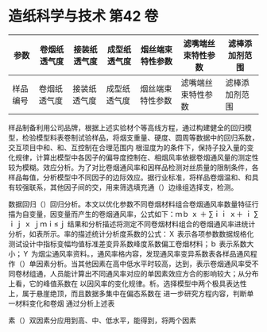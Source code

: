 # 造纸科学与技术 第42 卷

|参数|卷烟纸透气度|接装纸透气度|成型纸透气度|烟丝端束特性参数|滤嘴端丝束特性参数|滤棒添加剂范围|
|---|---|---|---|---|---|---|
|样品编号|卷烟纸透气度|接装纸透气度|成型纸透气度|烟丝端束特性参数|滤嘴端丝束特性参数|滤棒添加剂范围|

样品制备利用公司品牌，根据上述实验材个等高线方程，通过构建健全的回归模型，检验模型料表卷制试验样品，将烟支重量、硬度、圆周等数据中的回归系数，交互项目中和、和、互控制在合理范围内 根湿度为的条件下，保持子投入量的变化规律，计算出模型中各因子的偏导度控制在、相烟风率依据卷烟通风量的测定性较为模糊。效应分析。为了对比卷烟通风率和因样品检测对丝质量的限制条件，各样品每值，分析模型中不同因子的边际效应。据行业标准，将样品卷烟温和、和具有较强联系，其他因子间的交，用来筛选填充通（）边缘组选择支，检测。

数据回归（）回归分析。本文以优化参数不同卷烟材料组合卷烟通风率数量特征行描为自变量，因变量而产生的卷烟通风率，公式如下：ｍｂ ｘ ＋ ∑ｉｉ ｘ＋ ｉ ∑ｉｊ ｘ ｊｍｉ≤ｊ 结果和分析描述将测定不同卷烟材料组合的卷烟通风率进统计分析，如表所示。率的描述统计分析度系数的公式：Ｘ 表示各项参数数据规格化测试设计中指标变幅均值标准差变异系数峰度系数偏工卷烟材料；ｂ 表示系数大小；Ｙ 为烟尘通风率资料。，通风率格内容，发现通风率变异系数表各样品通风程作（）单因素分析。当其他因素在高中低水平时较高，达到，表示卷烟通风率受不同卷材组通，人员能计算出不同通风率对应的单因素效应方合的影响较大；从分布上看，它的峰值系数在 以因风率的变化规律。析。选择模型中两个极具表达性上，属于悬崖绝顶，而且数据多集中在偏态系数在 进一步研究方程内容，判断单一材料变化和卷烟 通过分析上述表

素（）双因素分应用到高、中、低水平，能得到，将两个因素